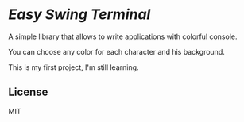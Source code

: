 # *Easy Swing Terminal*

A simple library that allows to write applications with colorful
console.

You can choose any color for each character and his background.

This is my first project, I'm still learning.

## License

MIT
